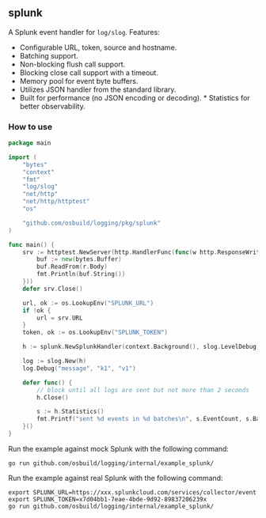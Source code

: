 ## splunk

A Splunk event handler for `log/slog`. Features:

* Configurable URL, token, source and hostname.
* Batching support.
* Non-blocking flush call support.
* Blocking close call support with a timeout.
* Memory pool for event byte buffers.
* Utilizes JSON handler from the standard library.
* Built for performance (no JSON encoding or decoding).
* Statistics for better observability.

### How to use

```go
package main

import (
	"bytes"
	"context"
	"fmt"
	"log/slog"
	"net/http"
	"net/http/httptest"
	"os"

	"github.com/osbuild/logging/pkg/splunk"
)

func main() {
	srv := httptest.NewServer(http.HandlerFunc(func(w http.ResponseWriter, r *http.Request) {
		buf := new(bytes.Buffer)
		buf.ReadFrom(r.Body)
		fmt.Println(buf.String())
	}))
	defer srv.Close()

	url, ok := os.LookupEnv("SPLUNK_URL")
	if !ok {
		url = srv.URL
	}
	token, ok := os.LookupEnv("SPLUNK_TOKEN")

	h := splunk.NewSplunkHandler(context.Background(), slog.LevelDebug, url, token, "source", "hostname")

	log := slog.New(h)
	log.Debug("message", "k1", "v1")

	defer func() {
		// block until all logs are sent but not more than 2 seconds
		h.Close()

		s := h.Statistics()
		fmt.Printf("sent %d events in %d batches\n", s.EventCount, s.BatchCount)
	}()
}
```

Run the example against mock Splunk with the following command:

```
go run github.com/osbuild/logging/internal/example_splunk/
```

Run the example against real Splunk with the following command:

```
export SPLUNK_URL=https://xxx.splunkcloud.com/services/collector/event
export SPLUNK_TOKEN=x7d04bb1-7eae-4bde-9d92-89837206239x
go run github.com/osbuild/logging/internal/example_splunk/
```
